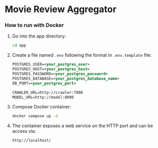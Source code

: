 # Movie Review Aggregator

### How to run with Docker

1. Go into the app directory:

   ```sh
   cd app
   ```

2. Create a file named `.env` following the format in `.env.template` file:

   ```xml
   POSTGRES_USER=<your_postgres_user>
   POSTGRES_HOST=<your_postgres_host>
   POSTGRES_PASSWORD=<your_postgres_password>
   POSTGRES_DATABASE=<your_postgres_database_name>
   DB_PORT=<your_postgres_port>

   CRAWLER_URL=http://crawler:7000
   MODEL_URL=http://model:8000
   ```

3. Compose Docker container:

   ```sh
   docker compose up -d
   ```

4. The container exposes a web service on the HTTP port and can be access via:

   ```sh
   http://localhost/
   ```
